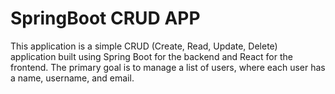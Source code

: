 # SpringBoot CRUD APP
 This application is a simple CRUD (Create, Read, Update, Delete) application built using Spring Boot for the backend and React for the frontend. The primary goal is to manage a list of users, where each user has a name, username, and email.
